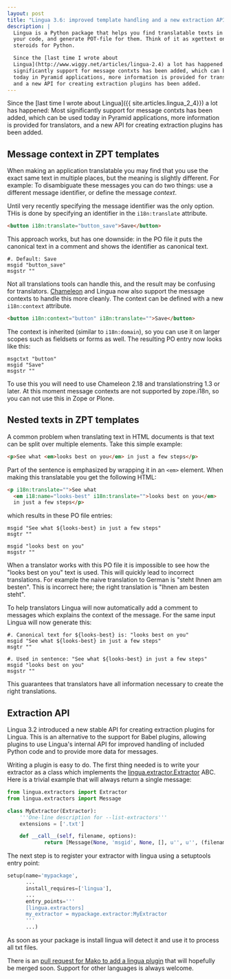 ```yaml
---
layout: post
title: "Lingua 3.6: improved template handling and a new extraction API"
description: |
  Lingua is a Python package that helps you find translatable texts in
  your code, and generate POT-file for them. Think of it as xgettext on
  steroids for Python.

  Since the [last time I wrote about
  Lingua](http://www.wiggy.net/articles/lingua-2.4) a lot has happened. Most
  significantly support for message contxts has been added, which can be used
  today in Pyramid applications, more information is provided for translators,
  and a new API for creating extraction plugins has been added.
---
```

Since the [last time I wrote about Lingua]({{ site.articles.lingua_2_4}}) a
lot has happened: Most significantly support for message contxts has been
added, which can be used today in Pyramid applications, more information is
provided for translators, and a new API for creating extraction plugins has
been added.

Message context in ZPT templates
--------------------------------

When making an application translatable you may find that you use the exact
same text in multiple places, but the meaning is slightly different. For
example: To disambiguate these messages you can do two things: use a different
message identifier, or define the message *context*.

Until very recently specifying the message identifier was the only option. THis
is done by specifying an identifier in the ``i18n:translate`` attribute.

```html
<button i18n:translate="button_save">Save</button>
```

This approach works, but has one downside: in the PO file it puts the canonical
text in a comment and shows the identifier as canonical text.

```
#. Default: Save
msgid "button_save"
msgstr ""
```

Not all translations tools can handle this, and the result may be confusing for
translators. [Chameleon](http://pagetemplates.org/) and Lingua now also support
the message contexts to handle this more cleanly. The context can be defined
with a new ``i18n:context`` attribute.

```html
<button i18n:context="button" i18n:translate="">Save</button>
```

The context is inherited (similar to ``i18n:domain``), so you can use it on
larger scopes such as fieldsets or forms as well. The resulting PO entry now
looks like this:

```
msgctxt "button"
msgid "Save"
msgstr ""
```

To use this you will need to use Chameleon 2.18 and translationstring 1.3 or
later. At this moment message contexts are not supported by zope.i18n, so you
can not use this in Zope or Plone.


Nested texts in ZPT templates
-----------------------------

A common problem when translating text in HTML documents is that text can
be split over multiple elements. Take this simple example:

```html
<p>See what <em>looks best on you</em> in just a few steps</p>
```

Part of the sentence is emphasized by wrapping it in an `<em>` element.  When
making this translatable you get the following HTML:

```html
<p i18n:translate="">See what
  <em i18:name="looks-best" i18n:translate="">looks best on you</em>
  in just a few steps</p>
```

which results in these PO file entries:

```
msgid "See what ${looks-best} in just a few steps"
msgtr ""

msgid "looks best on you"
msgstr ""
```

When a translator works with this PO file it is impossible to see how the
"looks best on you" text is used. This will quickly lead to incorrect
translations. For example the naive translation to German is "steht Ihnen am
besten". This is incorrect here; the right translation is "Ihnen am besten
steht".

To help translators Lingua will now automatically add a comment to messages
which explains the context of the message. For the same input Lingua will
now generate this:

```
#. Canonical text for ${looks-best} is: "looks best on you"
msgid "See what ${looks-best} in just a few steps"
msgtr ""

#. Used in sentence: "See what ${looks-best} in just a few steps"
msgid "looks best on you"
msgstr ""
```

This guarantees that translators have all information necessary to create
the right translations.


Extraction API
--------------

Lingua 3.2 introduced a new stable API for creating extraction plugins for
Lingua. This is an alternative to the support for Babel plugins, allowing
plugins to use Lingua's internal API for improved handling of included
Python code and to provide more data for messages.

Writing a plugin is easy to do. The first thing needed is to
write your extractor as a class which implements the
[lingua.extractor.Extractor](https://github.com/wichert/lingua/blob/3.6.1/src/lingua/extractors/__init__.py#L120)
ABC. Here is a trivial example that will always return a single message:

```python
from lingua.extractors import Extractor
from lingua.extractors import Message

class MyExtractor(Extractor):
    '''One-line description for --list-extractors'''
    extensions = ['.txt']

    def __call__(self, filename, options):
            return [Message(None, 'msgid', None, [], u'', u'', (filename, 1))]
```

The next step is to register your extractor with lingua using a setuptools
entry point:

```python
setup(name='mypackage',
      ...
      install_requires=['lingua'],
      ...
      entry_points='''
      [lingua.extractors]
      my_extractor = mypackage.extractor:MyExtractor
      '''
      ...)
```

As soon as your package is install lingua will detect it and use it to process
all txt files.

There is an [pull request for Mako to add a lingua
plugin](https://bitbucket.org/zzzeek/mako/pull-request/9/add-lingua-plugin)
that will hopefully be merged soon. Support for other languages is always
welcome.
